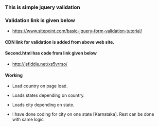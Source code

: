 ### This is simple jquery validation

### Validation link is given below
* https://www.sitepoint.com/basic-jquery-form-validation-tutorial/

#### CDN link for validation is added from above web site.

#### Second.html has code from link given below
* http://jsfiddle.net/xs5vrrso/

#### Working

* Load country on page load.
* Loads states depending on country.
* Loads city depending on state.

* I have done coding for  city on one state [Karnataka]. Rest can be done with same logic

